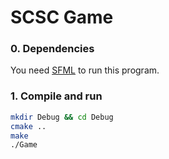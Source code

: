 # SCSC Game

### 0. Dependencies
You need [SFML](https://www.sfml-dev.org) to run this program.
### 1. Compile and run
```bash
mkdir Debug && cd Debug
cmake ..
make
./Game
```